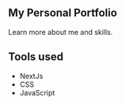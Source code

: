 ## My Personal Portfolio

Learn more about me and skills.

## Tools used

- NextJs
- CSS
- JavaScript
